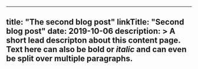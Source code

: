 
---
title: "The second blog post"
linkTitle: "Second blog post"
date: 2019-10-06
description: >
  A short lead descripton about this content page. Text here can also be **bold** or _italic_ and can even be split over multiple paragraphs.
---

